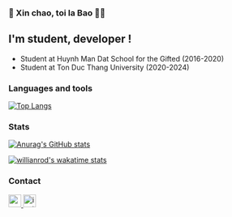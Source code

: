 ### :wave: Xin chao, toi la Bao :raising_hand_man:

## I'm student, developer ! 
- Student at Huynh Man Dat School for the Gifted (2016-2020)
- Student at Ton Duc Thang University (2020-2024)

### Languages and tools


[![Top Langs](https://github-readme-stats.vercel.app/api/top-langs/?username=baorlys&layout=compact)](https://github.com/anuraghazra/github-readme-stats)



### Stats
[![Anurag's GitHub stats](https://github-readme-stats.vercel.app/api?username=baorlys&count_private=true&show_icons=true&theme=dracula)](https://github.com/anuraghazra/github-readme-stats)

[![willianrod's wakatime stats](https://github-readme-stats.vercel.app/api/wakatime?username=baorlys)](https://github.com/anuraghazra/github-readme-stats)

### Contact
<a href="mailto:lygiabaokg2002@gmail.com" target="top">
    <img width="25px" src="https://user-images.githubusercontent.com/69019508/212467354-b4ff0916-3569-491d-b0c5-bc4ad5284d4d.png" alt="email">
</a>

<a href="https://www.instagram.com/yloab_/" target="blank">
    <img width="25px" src="https://user-images.githubusercontent.com/69019508/212467244-feea34e5-2413-43f7-80d4-c69ee1543385.png" alt="instagram">
</a>
